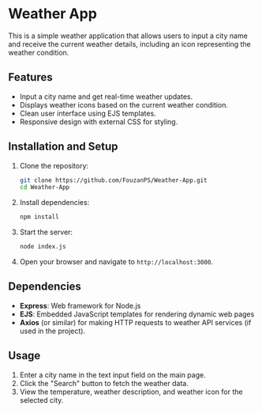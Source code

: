 # Weather App

This is a simple weather application that allows users to input a city name and receive the current weather details, including an icon representing the weather condition.

## Features

- Input a city name and get real-time weather updates.
- Displays weather icons based on the current weather condition.
- Clean user interface using EJS templates.
- Responsive design with external CSS for styling.

## Installation and Setup

1. Clone the repository:

   ```bash
   git clone https://github.com/FouzanPS/Weather-App.git
   cd Weather-App
   ```

2. Install dependencies:

   ```bash
   npm install
   ```

3. Start the server:

   ```bash
   node index.js
   ```

4. Open your browser and navigate to `http://localhost:3000`.

## Dependencies

- **Express**: Web framework for Node.js
- **EJS**: Embedded JavaScript templates for rendering dynamic web pages
- **Axios** (or similar) for making HTTP requests to weather API services (if used in the project).

## Usage

1. Enter a city name in the text input field on the main page.
2. Click the "Search" button to fetch the weather data.
3. View the temperature, weather description, and weather icon for the selected city.


